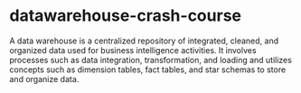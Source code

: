 # datawarehouse-crash-course
A data warehouse is a centralized repository of integrated, cleaned, and organized data used for business intelligence activities. It involves processes such as data integration, transformation, and loading and utilizes concepts such as dimension tables, fact tables, and star schemas to store and organize data.
